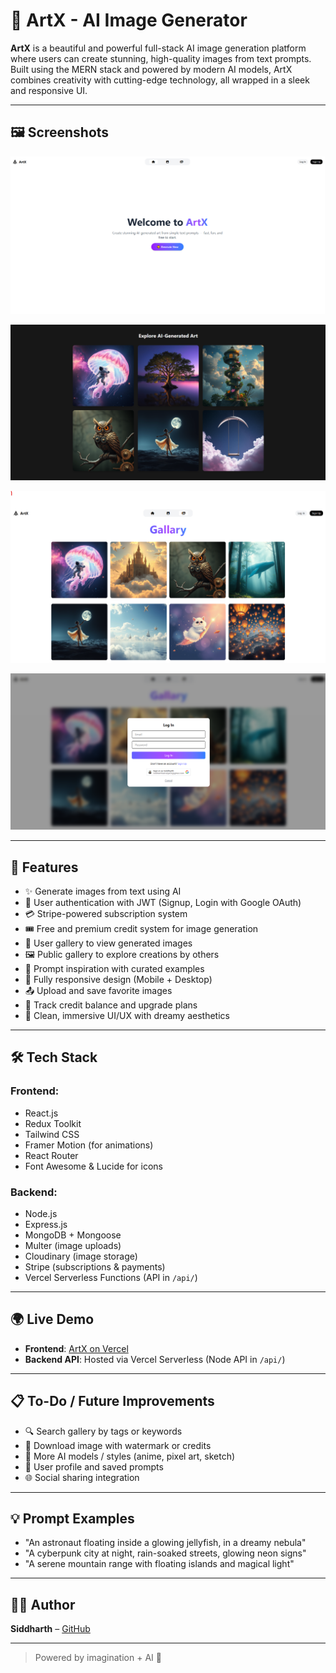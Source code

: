 # 🎨 ArtX - AI Image Generator

**ArtX** is a beautiful and powerful full-stack AI image generation platform where users can create stunning, high-quality images from text prompts. Built using the MERN stack and powered by modern AI models, ArtX combines creativity with cutting-edge technology, all wrapped in a sleek and responsive UI.

---

## 🖼️ Screenshots

![Desktop View](https://github.com/siddharth756/artx/blob/main/artx-frontend/src/assets/webview1.png)

![Desktop View](https://github.com/siddharth756/artx/blob/main/artx-frontend/src/assets/webview2.png)

![Desktop View](https://github.com/siddharth756/artx/blob/main/artx-frontend/src/assets/webview3.png)

![Desktop View](https://github.com/siddharth756/artx/blob/main/artx-frontend/src/assets/webview4.png)

---

## 🚀 Features

- ✨ Generate images from text using AI
- 🔐 User authentication with JWT (Signup, Login with Google OAuth)
- 💳 Stripe-powered subscription system
- 🎟️ Free and premium credit system for image generation
- 📁 User gallery to view generated images
- 🖼️ Public gallery to explore creations by others
- 🧠 Prompt inspiration with curated examples
- 📱 Fully responsive design (Mobile + Desktop)
- 📤 Upload and save favorite images
- 🧾 Track credit balance and upgrade plans
- 🌌 Clean, immersive UI/UX with dreamy aesthetics

---

## 🛠️ Tech Stack

### Frontend:
- React.js
- Redux Toolkit
- Tailwind CSS
- Framer Motion (for animations)
- React Router
- Font Awesome & Lucide for icons

### Backend:
- Node.js
- Express.js
- MongoDB + Mongoose
- Multer (image uploads)
- Cloudinary (image storage)
- Stripe (subscriptions & payments)
- Vercel Serverless Functions (API in `/api/`)

---

## 🌍 Live Demo

- **Frontend**: [ArtX on Vercel](https://artx.vercel.app)
- **Backend API**: Hosted via Vercel Serverless (Node API in `/api/`)

---

## 📋 To-Do / Future Improvements

- 🔍 Search gallery by tags or keywords
- 🧾 Download image with watermark or credits
- 🎨 More AI models / styles (anime, pixel art, sketch)
- 👤 User profile and saved prompts
- 🌐 Social sharing integration

---

## 💡 Prompt Examples

- "An astronaut floating inside a glowing jellyfish, in a dreamy nebula"
- "A cyberpunk city at night, rain-soaked streets, glowing neon signs"
- "A serene mountain range with floating islands and magical light"

---

## 👨‍💻 Author

**Siddharth** – [GitHub](https://github.com/siddharth756)

---

> Powered by imagination + AI 💫
